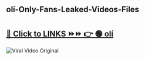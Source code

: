 
 ## olí-Only-Fans-Leaked-Videos-Files

# <h2><a href="https://mediaupload.pro?olí">🔗 Click to LINKS ⏩⏩ 👉 🟢 olí </a></h2>

<a href="https://mediaupload.pro?olí" rel="nofollow" data-target="animated-image.originalLink"><img src="https://i.ibb.co.com/xMMVF88/686577567.gif" alt="Viral Video Original" style="max-width: 100%; display: inline-block;" data-target="animated-image.originalImage"></a>